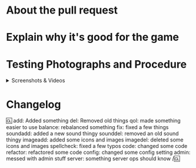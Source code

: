 <!-- Write **BELOW** The Headers and **ABOVE** The comments else it may not be viewable. -->

# About the pull request

<!-- Remove this text and explain what the purpose of your PR is.

Mention if you have tested your changes. If you changed a map, make sure you used the mapmerge tool.
If this is an Issue Correction, you can type "Fixes Issue #169420" to link the PR to the corresponding Issue number #169420.

Remember: something that is self-evident to you might not be to others. Explain your rationale fully, even if you feel it goes without saying. -->

# Explain why it's good for the game

<!-- Please add a short description of why you think these changes would benefit the game. If you can't justify it in words, it might not be worth adding, and may discourage maintainers from reviewing or merging your PR. This section is not strictly required for (non-controversial) fix PRs or backend PRs. -->


# Testing Photographs and Procedure
<!-- Include any screenshots/videos/debugging steps of the modified code functioning successfully, ideally including edge cases. -->
<details>
<summary>Screenshots & Videos</summary>

Put screenshots and videos here with an empty line between the screenshots and the `<details>` tags.

</details>


# Changelog

<!-- If your PR modifies aspects of the game that can be concretely observed by players or admins you should add a changelog. If your change does NOT meet this description, remove this section. Be sure to properly mark your PRs to prevent unnecessary GBP loss. Please note that maintainers freely reserve the right to remove and add tags should they deem it appropriate. You can attempt to finagle the system all you want, but it's best to shoot for clear communication right off the bat. -->
<!-- If you add a name after the ':cl', that name will be used in the changelog. You must add your CKEY after the CL if your GitHub name doesn't match. Be sure to properly mark your PRs to prevent unnecessary GBP loss. Maintainers freely reserve the right to remove and add tags should they deem it appropriate. -->

:cl:
add: Added something
del: Removed old things
qol: made something easier to use
balance: rebalanced something
fix: fixed a few things
soundadd: added a new sound thingy
sounddel: removed an old sound thingy
imageadd: added some icons and images
imagedel: deleted some icons and images
spellcheck: fixed a few typos
code: changed some code
refactor: refactored some code
config: changed some config setting
admin: messed with admin stuff
server: something server ops should know
/:cl:

<!-- Both :cl:'s are required for the changelog to work! -->

